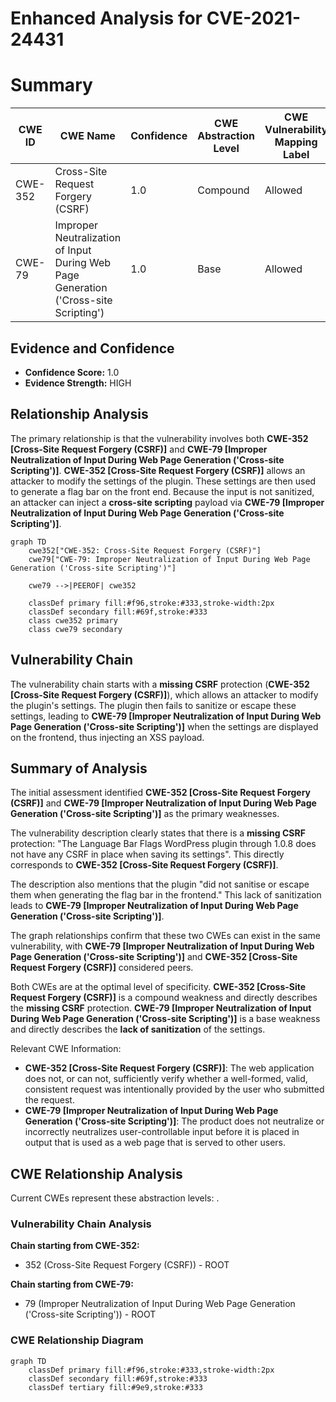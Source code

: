 # Enhanced Analysis for CVE-2021-24431

# Summary
| CWE ID | CWE Name | Confidence | CWE Abstraction Level | CWE Vulnerability Mapping Label | CWE-Vulnerability Mapping Notes |
|---|---|---|---|---|---|
| CWE-352 | Cross-Site Request Forgery (CSRF) | 1.0 | Compound | Allowed | Primary CWE |
| CWE-79 | Improper Neutralization of Input During Web Page Generation ('Cross-site Scripting') | 1.0 | Base | Allowed | Secondary CWE |

## Evidence and Confidence

*   **Confidence Score:** 1.0
*   **Evidence Strength:** HIGH

## Relationship Analysis
The primary relationship is that the vulnerability involves both **CWE-352 [Cross-Site Request Forgery (CSRF)]** and **CWE-79 [Improper Neutralization of Input During Web Page Generation ('Cross-site Scripting')]**. **CWE-352 [Cross-Site Request Forgery (CSRF)]** allows an attacker to modify the settings of the plugin. These settings are then used to generate a flag bar on the front end. Because the input is not sanitized, an attacker can inject a **cross-site scripting** payload via **CWE-79 [Improper Neutralization of Input During Web Page Generation ('Cross-site Scripting')]**.

```mermaid
graph TD
    cwe352["CWE-352: Cross-Site Request Forgery (CSRF)"]
    cwe79["CWE-79: Improper Neutralization of Input During Web Page Generation ('Cross-site Scripting')"]

    cwe79 -->|PEEROF| cwe352

    classDef primary fill:#f96,stroke:#333,stroke-width:2px
    classDef secondary fill:#69f,stroke:#333
    class cwe352 primary
    class cwe79 secondary
```

## Vulnerability Chain
The vulnerability chain starts with a **missing CSRF** protection (**CWE-352 [Cross-Site Request Forgery (CSRF)]**), which allows an attacker to modify the plugin's settings. The plugin then fails to sanitize or escape these settings, leading to **CWE-79 [Improper Neutralization of Input During Web Page Generation ('Cross-site Scripting')]** when the settings are displayed on the frontend, thus injecting an XSS payload.

## Summary of Analysis
The initial assessment identified **CWE-352 [Cross-Site Request Forgery (CSRF)]** and **CWE-79 [Improper Neutralization of Input During Web Page Generation ('Cross-site Scripting')]** as the primary weaknesses.

The vulnerability description clearly states that there is a **missing CSRF** protection: "The Language Bar Flags WordPress plugin through 1.0.8 does not have any CSRF in place when saving its settings". This directly corresponds to **CWE-352 [Cross-Site Request Forgery (CSRF)]**.

The description also mentions that the plugin "did not sanitise or escape them when generating the flag bar in the frontend." This lack of sanitization leads to **CWE-79 [Improper Neutralization of Input During Web Page Generation ('Cross-site Scripting')]**.

The graph relationships confirm that these two CWEs can exist in the same vulnerability, with **CWE-79 [Improper Neutralization of Input During Web Page Generation ('Cross-site Scripting')]** and **CWE-352 [Cross-Site Request Forgery (CSRF)]** considered peers.

Both CWEs are at the optimal level of specificity. **CWE-352 [Cross-Site Request Forgery (CSRF)]** is a compound weakness and directly describes the **missing CSRF** protection. **CWE-79 [Improper Neutralization of Input During Web Page Generation ('Cross-site Scripting')]** is a base weakness and directly describes the **lack of sanitization** of the settings.

Relevant CWE Information:
- **CWE-352 [Cross-Site Request Forgery (CSRF)]**: The web application does not, or can not, sufficiently verify whether a well-formed, valid, consistent request was intentionally provided by the user who submitted the request.
- **CWE-79 [Improper Neutralization of Input During Web Page Generation ('Cross-site Scripting')]**: The product does not neutralize or incorrectly neutralizes user-controllable input before it is placed in output that is used as a web page that is served to other users.


## CWE Relationship Analysis

Current CWEs represent these abstraction levels: .


### Vulnerability Chain Analysis

**Chain starting from CWE-352:**
- 352 (Cross-Site Request Forgery (CSRF)) - ROOT


**Chain starting from CWE-79:**
- 79 (Improper Neutralization of Input During Web Page Generation ('Cross-site Scripting')) - ROOT



### CWE Relationship Diagram

```mermaid
graph TD
    classDef primary fill:#f96,stroke:#333,stroke-width:2px
    classDef secondary fill:#69f,stroke:#333
    classDef tertiary fill:#9e9,stroke:#333
```